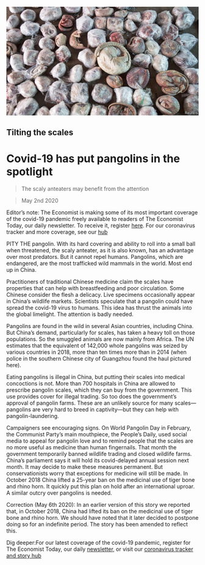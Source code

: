 ![](./images/20200502_CNP002_0.jpg)

## Tilting the scales

# Covid-19 has put pangolins in the spotlight

> The scaly anteaters may benefit from the attention

> May 2nd 2020

Editor’s note: The Economist is making some of its most important coverage of the covid-19 pandemic freely available to readers of The Economist Today, our daily newsletter. To receive it, register [here](https://www.economist.com//newslettersignup). For our coronavirus tracker and more coverage, see our [hub](https://www.economist.com//coronavirus)

PITY THE pangolin. With its hard covering and ability to roll into a small ball when threatened, the scaly anteater, as it is also known, has an advantage over most predators. But it cannot repel humans. Pangolins, which are endangered, are the most trafficked wild mammals in the world. Most end up in China.

Practitioners of traditional Chinese medicine claim the scales have properties that can help with breastfeeding and poor circulation. Some Chinese consider the flesh a delicacy. Live specimens occasionally appear in China’s wildlife markets. Scientists speculate that a pangolin could have spread the covid-19 virus to humans. This idea has thrust the animals into the global limelight. The attention is badly needed.

Pangolins are found in the wild in several Asian countries, including China. But China’s demand, particularly for scales, has taken a heavy toll on those populations. So the smuggled animals are now mainly from Africa. The UN estimates that the equivalent of 142,000 whole pangolins was seized by various countries in 2018, more than ten times more than in 2014 (when police in the southern Chinese city of Guangzhou found the haul pictured here).

Eating pangolins is illegal in China, but putting their scales into medical concoctions is not. More than 700 hospitals in China are allowed to prescribe pangolin scales, which they can buy from the government. This use provides cover for illegal trading. So too does the government’s approval of pangolin farms. These are an unlikely source for many scales—pangolins are very hard to breed in captivity—but they can help with pangolin-laundering.

Campaigners see encouraging signs. On World Pangolin Day in February, the Communist Party’s main mouthpiece, the People’s Daily, used social media to appeal for pangolin love and to remind people that the scales are no more useful as medicine than human fingernails. That month the government temporarily banned wildlife trading and closed wildlife farms. China’s parliament says it will hold its covid-delayed annual session next month. It may decide to make these measures permanent. But conservationists worry that exceptions for medicine will still be made. In October 2018 China lifted a 25-year ban on the medicinal use of tiger bone and rhino horn. It quickly put this plan on hold after an international uproar. A similar outcry over pangolins is needed. 

Correction (May 6th 2020): In an earlier version of this story we reported that, in October 2018, China had lifted its ban on the medicinal use of tiger bone and rhino horn. We should have noted that it later decided to postpone doing so for an indefinite period. The story has been amended to reflect this.

Dig deeper:For our latest coverage of the covid-19 pandemic, register for The Economist Today, our daily [newsletter](https://www.economist.com//newslettersignup), or visit our [coronavirus tracker and story hub](https://www.economist.com//coronavirus)